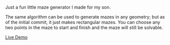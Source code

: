 Just a fun little maze generator I made for my son.

The same algorithm can be used to generate mazes in any geometry; but as of the initial commit, it just makes rectangular mazes. You can choose any two points in the maze to start and finish and the maze will still be solvable.

[Live Demo](https://sesinnovation.com/maze-generator/)
